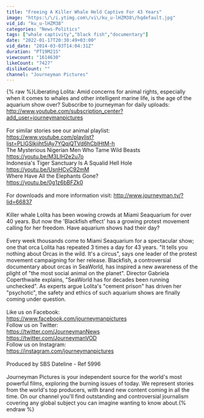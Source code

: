 ```yaml
---
title: "Freeing A Killer Whale Held Captive For 43 Years"
image: "https:\/\/i.ytimg.com\/vi\/ku_u-lHZM38\/hqdefault.jpg"
vid_id: "ku_u-lHZM38"
categories: "News-Politics"
tags: ["whale captivity","black fish","documentary"]
date: "2022-01-17T20:30:49+03:00"
vid_date: "2014-03-03T14:04:31Z"
duration: "PT19M21S"
viewcount: "1614630"
likeCount: "7427"
dislikeCount: ""
channel: "Journeyman Pictures"
---
```

{% raw %}Liberating Lolita: Amid concerns for animal rights, especially when it comes to whales and other intelligent marine life, is the age of the aquarium show over? Subscribe to journeyman for daily uploads: <a rel="nofollow" target="blank" href="http://www.youtube.com/subscription_center?add_user=journeymanpictures">http://www.youtube.com/subscription_center?add_user=journeymanpictures</a><br /><br />For similar stories see our animal playlist:<br /><a rel="nofollow" target="blank" href="https://www.youtube.com/playlist?list=PLlGSlkijht5iAy7YQqjQTVd6hCblHtM-h">https://www.youtube.com/playlist?list=PLlGSlkijht5iAy7YQqjQTVd6hCblHtM-h</a><br />The Mysterious Nigerian Men Who Tame Wild Beasts <br /><a rel="nofollow" target="blank" href="https://youtu.be/M3LIH2e2u7o">https://youtu.be/M3LIH2e2u7o</a><br />Indonesia's Tiger Sanctuary Is A Squalid Hell Hole <br /><a rel="nofollow" target="blank" href="https://youtu.be/UsnHCvC92mM">https://youtu.be/UsnHCvC92mM</a><br />Where Have All the Elephants Gone? <br /><a rel="nofollow" target="blank" href="https://youtu.be/0g1z6bBFZk0">https://youtu.be/0g1z6bBFZk0</a><br /><br />For downloads and more information visit: <a rel="nofollow" target="blank" href="http://www.journeyman.tv/?lid=66837">http://www.journeyman.tv/?lid=66837</a><br /><br />Killer whale Lolita has been wowing crowds at Miami Seaquarium for over 40 years. But now the 'Blackfish effect' has a growing protest movement calling for her freedom. Have aquarium shows had their day?<br /><br />Every week thousands come to Miami Seaquarium for a spectacular show; one that orca Lolita has repeated 3 times a day for 43 years. &quot;It tells you nothing about Orcas in the wild. It's a circus&quot;, says one leader of the protest movement campaigning for her release. Blackfish, a controversial documentary about orcas in SeaWorld, has inspired a new awareness of the plight of &quot;the most social animal on the planet&quot;. Director Gabriela Coperthwaite explains, &quot;SeaWorld has for decades been running unchecked&quot;. As experts argue Lolita's &quot;cement prison&quot; has driven her &quot;psychotic&quot;, the safety and ethics of such aquarium shows are finally coming under question.<br /><br />Like us on Facebook:<br /><a rel="nofollow" target="blank" href="https://www.facebook.com/journeymanpictures">https://www.facebook.com/journeymanpictures</a><br />Follow us on Twitter:  <br /><a rel="nofollow" target="blank" href="https://twitter.com/JourneymanNews">https://twitter.com/JourneymanNews</a><br /><a rel="nofollow" target="blank" href="https://twitter.com/JourneymanVOD">https://twitter.com/JourneymanVOD</a><br />Follow us on Instagram:<br /><a rel="nofollow" target="blank" href="https://instagram.com/journeymanpictures">https://instagram.com/journeymanpictures</a><br /><br />Produced by SBS Dateline - Ref 5996<br /><br />Journeyman Pictures is your independent source for the world's most powerful films, exploring the burning issues of today. We represent stories from the world's top producers, with brand new content coming in all the time. On our channel you'll find outstanding and controversial journalism covering any global subject you can imagine wanting to know about.{% endraw %}

